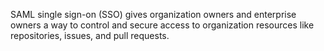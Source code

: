 SAML single sign-on (SSO) gives organization owners and enterprise owners a way to control and secure access to organization resources like repositories, issues, and pull requests.
